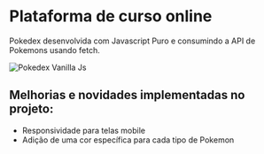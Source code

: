 
<h1>Plataforma de curso online</h1>
  
<p>Pokedex desenvolvida com Javascript Puro e consumindo a API de Pokemons usando fetch.</p>


![Pokedex Vanilla Js](chrome_bUbQZ3WAZM.gif)

<h2>Melhorias e novidades implementadas no projeto: </h2>

<ul>
  <li>Responsividade para telas mobile</li>
  <li>Adição de uma cor específica para cada tipo de Pokemon</li>
</ul>






